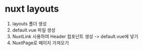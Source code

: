 # nuxt layouts

1. layouts 폴더 생성
2. default.vue 파일 생성
3. NuxtLink 사용하여 Header 컴포넌트 생성 -> default.vue에 넣기
4. NuxtPage로 페이지 가져오기
